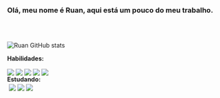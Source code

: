 ### Olá, meu nome é Ruan, aqui está um pouco do meu trabalho.
</br>



</br>

![Ruan GitHub stats](https://github-readme-stats.vercel.app/api?username=anuraghazra&show_icons=true&theme=dracula)


<b>Habilidades:</b>
<div style="display: inline_block">
    <img align="center" src="https://img.shields.io/badge/HTML5-E34F26?style=for-the-badge&logo=html5&logoColor=white" />
    <img align="center" src="https://img.shields.io/badge/CSS3-1572B6?style=for-the-badge&logo=css3&logoColor=white" />
    <img align="center" src="https://img.shields.io/badge/JavaScript-F7DF1E?style=for-the-badge&logo=javascript&logoColor=black" />
    <img align="center" src="https://img.shields.io/badge/Node.js-43853D?style=for-the-badge&logo=node.js&logoColor=white" />   
    <img align="center" src="https://img.shields.io/badge/MongoDB-4EA94B?style=for-the-badge&logo=mongodb&logoColor=white" />   
</div>
<b>Estudando:</b>
<div style="display: inline_block">
    <img align="center" scr="https://img.shields.io/badge/TypeScript-007ACC?style=for-the-badge&logo=typescript&logoColor=white" />   
    <img align="center" src="https://img.shields.io/badge/Lua-2C2D72?style=for-the-badge&logo=lua&logoColor=white" />
    <img align="center" src="https://img.shields.io/badge/React-20232A?style=for-the-badge&logo=react&logoColor=61DAFB" />
    <img align="center" src="https://img.shields.io/badge/Bootstrap-563D7C?style=for-the-badge&logo=bootstrap&logoColor=white" />   
</div></br>


</br>


